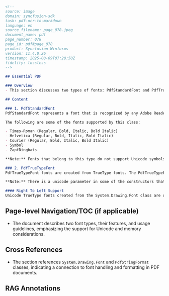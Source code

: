 ```markdown
<!-- 
source: image
domain: syncfusion-sdk
task: pdf-ocr-to-markdown
language: en
source_filename: page_078.jpeg
document_name: pdf
page_number: 078
page_id: pdf#page_078
product: Syncfusion Winforms
version: 11.4.0.26
timestamp: 2025-08-09T07:28:50Z
fidelity: lossless
-->

## Essential PDF

### Overview
- This section discusses two types of fonts: PdfStandardFont and PdfTrueTypeFont, their characteristics, and usage scenarios.

## Content

### 1. PdfStandardFont
PdfStandardFont represents a font that is recognized by any Adobe Reader. It supports 14 types of fonts.

The following are some of the fonts supported by this class:

- Times-Roman (Regular, Bold, Italic, Bold Italic)
- Helvetica (Regular, Bold, Italic, Bold Italic)
- Courier (Regular, Bold, Italic, Bold Italic)
- Symbol
- ZapfDingbats

**Note:** Fonts that belong to this type do not support Unicode symbols. They take very less memory space, and it is suggested to use these fonts only when ASCII text has to be printed.

### 2. PdfTrueTypeFont
PdfTrueTypeFont fonts are created from TrueType fonts. The PdfTrueTypeFont fonts are created either from the System.Drawing.Font class or TTF file (a file containing the information about TrueType font). There are a variety of constructors that can enable to create fonts with different settings. This class is used to embed the specified font in the PDF document.

**Note:** There is a unicode parameter in some of the constructors that indicate whether the font should support unicode symbols. The fonts created from a TTF file support unicode symbols, by default. If there is no need to use Unicode symbols, it is suggested to set the unicode parameter to False. Fonts that do not support Unicode takes less memory space in the file.

#### Right To Left Support
Unicode TrueType fonts created from the System.Drawing.Font class are used for RTL text output. Also, the languages with symbols substitution (like Arabic) are supported. To enable RTL and characters substitution, set `RightToLeft` property to `True` in the `PdfStringFormat` class.
```


## Page-level Navigation/TOC (if applicable)
- The document describes two font types, their features, and usage guidelines, emphasizing the support for Unicode and memory considerations.

## Cross References
- The section references `System.Drawing.Font` and `PdfStringFormat` classes, indicating a connection to font handling and formatting in PDF documents.

## RAG Annotations
<!-- tags: [Essential PDF, PdfStandardFont, PdfTrueTypeFont, TrueType fonts, Unicode symbols, memory space, Adobe Reader, RTL support, font embedding] keywords: [PdfStandardFont, PdfTrueTypeFont, TrueType fonts, Unicode, memory usage, ASCII text, font embedding, System.Drawing.Font, PdfStringFormat, RTL text output] -->

```